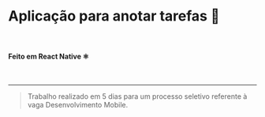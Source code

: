 # Aplicação para anotar tarefas :notebook:

<br/>

#### Feito em React Native :atom_symbol:

<br/>

---

>
>

>Trabalho realizado em 5 dias para um processo seletivo referente à vaga Desenvolvimento Mobile. 

